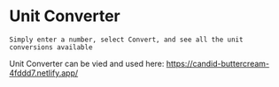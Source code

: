 # Unit Converter

```
Simply enter a number, select Convert, and see all the unit conversions available
```
Unit Converter can be vied and used here: https://candid-buttercream-4fddd7.netlify.app/
